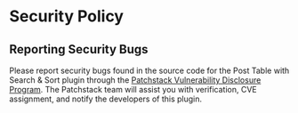 # Security Policy
## Reporting Security Bugs

Please report security bugs found in the source code for the Post Table with Search & Sort plugin through the [Patchstack Vulnerability Disclosure Program](https://patchstack.com/database/vdp/posts-data-table). The Patchstack team will assist you with verification, CVE assignment, and notify the developers of this plugin.
